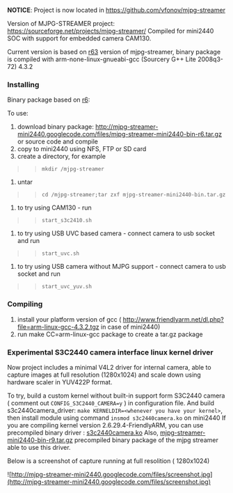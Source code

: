 **NOTICE**: Project is now located in https://github.com/vfonov/mjpg-streamer

Version of MJPG-STREAMER project: https://sourceforge.net/projects/mjpg-streamer/
Compiled for mini2440 SOC with support for embedded camera CAM130.

Current version is based on [r63](https://code.google.com/p/mjpg-streamer-mini2440/source/detail?r=63) version of mjpg-streamer, binary package is compiled with
arm-none-linux-gnueabi-gcc (Sourcery G++ Lite 2008q3-72) 4.3.2

### Installing ###
Binary package based on [r6](https://code.google.com/p/mjpg-streamer-mini2440/source/detail?r=6):

To use:

  1. download binary package: http://mjpg-streamer-mini2440.googlecode.com/files/mjpg-streamer-mini2440-bin-r6.tar.gz or source code and compile
  1. copy to mini2440 using NFS, FTP or SD card
  1. create a directory, for example
> > ` mkdir /mjpg-streamer `
  1. untar
> > ` cd /mjpg-streamer;tar zxf mjpg-streamer-mini2440-bin.tar.gz `
  1. to try using CAM130 - run
> > ` start_s3c2410.sh `
  1. to try using USB UVC based camera - connect camera to usb socket and run
> > ` start_uvc.sh `
  1. to try using USB camera without MJPG support - connect camera to usb socket and run
> > ` start_uvc_yuv.sh `

### Compiling ###
  1. install your platform version of gcc ( http://www.friendlyarm.net/dl.php?file=arm-linux-gcc-4.3.2.tgz in case of mini2440)
  1. run make CC=arm-linux-gcc package to create a tar.gz package


### Experimental S3C2440 camera interface linux kernel driver ###
Now project includes a minimal V4L2 driver for internal camera, able to capture images at full resolution (1280x1024) and scale down using hardware scaler in YUV422P format.

To try, build a custom kernel without built-in support form S3C2440 camera ( comment out ` CONFIG_S3C2440_CAMERA=y ` ) in configuration file. And build s3c2440camera\_driver:
` make KERNELDIR=<whenever you have your kernel> `, then install module using command ` insmod s3c2440camera.ko ` on mini2440
If you are compiling kernel version 2.6.29.4-FriendlyARM, you can use precompiled binary driver : [s3c2440camera.ko](http://s3c2440camera.googlecode.com/files/s3c2440camera.ko)
Also, [mjpg-streamer-mini2440-bin-r9.tar.gz](http://mjpg-streamer-mini2440.googlecode.com/files/mjpg-streamer-mini2440-bin-r9.tar.gz) precompiled binary package of the mjpg streamer able to use this driver.

Below is a screenshot of capture running at full resolition ( 1280x1024)

![http://mjpg-streamer-mini2440.googlecode.com/files/screenshot.jpg](http://mjpg-streamer-mini2440.googlecode.com/files/screenshot.jpg)

